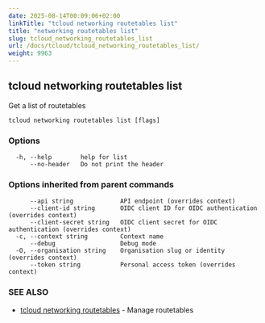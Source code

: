 ```yaml
---
date: 2025-08-14T00:09:06+02:00
linkTitle: "tcloud networking routetables list"
title: "networking routetables list"
slug: tcloud_networking_routetables_list
url: /docs/tcloud/tcloud_networking_routetables_list/
weight: 9963
---
```

## tcloud networking routetables list

Get a list of routetables

```
tcloud networking routetables list [flags]
```

### Options

```
  -h, --help        help for list
      --no-header   Do not print the header
```

### Options inherited from parent commands

```
      --api string             API endpoint (overrides context)
      --client-id string       OIDC client ID for OIDC authentication (overrides context)
      --client-secret string   OIDC client secret for OIDC authentication (overrides context)
  -c, --context string         Context name
      --debug                  Debug mode
  -O, --organisation string    Organisation slug or identity (overrides context)
      --token string           Personal access token (overrides context)
```

### SEE ALSO

* [tcloud networking routetables](/docs/tcloud/tcloud_networking_routetables/)	 - Manage routetables


